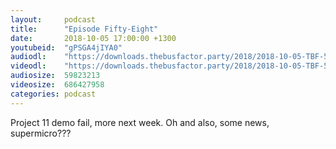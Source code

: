 ```yaml
---
layout:     podcast
title:      "Episode Fifty-Eight"
date:       2018-10-05 17:00:00 +1300
youtubeid:  "gPSGA4jIYA0"
audiodl:    "https://downloads.thebusfactor.party/2018/2018-10-05-TBF-58.mp3"
videodl:    "https://downloads.thebusfactor.party/2018/2018-10-05-TBF-58.mp4"
audiosize:  59823213
videosize:  686427958
categories: podcast
---
```

Project 11 demo fail, more next week. Oh and also, some news, supermicro???

